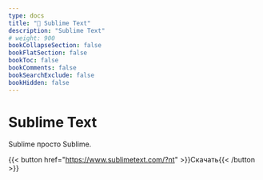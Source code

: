 ```yaml
---
type: docs
title: "🔷 Sublime Text"
description: "Sublime Text"
# weight: 900
bookCollapseSection: false
bookFlatSection: false
bookToc: false
bookComments: false
bookSearchExclude: false
bookHidden: false
---
```


# Sublime Text

Sublime просто Sublime.

{{< button href="https://www.sublimetext.com/?nt" >}}Скачать{{< /button >}}
